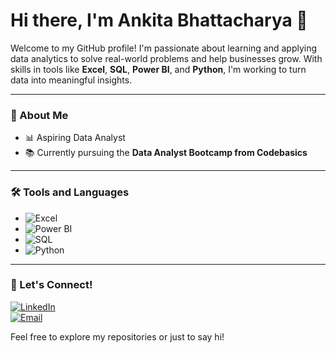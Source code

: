 # Hi there, I'm Ankita Bhattacharya 👋

Welcome to my GitHub profile! I'm passionate about learning and applying data analytics to solve real-world problems and help businesses grow. With skills in tools like **Excel**, **SQL**, **Power BI**, and **Python**, I'm working to turn data into meaningful insights.

---

### 📌 About Me
- 📊 Aspiring Data Analyst  
- 📚 Currently pursuing the **Data Analyst Bootcamp from Codebasics**   

---

### 🛠️ Tools and Languages
- ![Excel](https://img.shields.io/badge/-Excel-green?style=flat)
- ![Power BI](https://img.shields.io/badge/-PowerBI-yellow?style=flat)
- ![SQL](https://img.shields.io/badge/-MySQL-blue?style=flat)
- ![Python](https://img.shields.io/badge/-Python-black?style=flat)

---

### 🤝 Let's Connect!
[![LinkedIn](https://img.shields.io/badge/-LinkedIn-blue?style=flat&logo=linkedin)](https://www.linkedin.com/in/ankitabhattacharya18/)  
[![Email](https://img.shields.io/badge/-Email-red?style=flat&logo=gmail)](mailto:ankitabhattacharya1809@gmail.com)

Feel free to explore my repositories or just to say hi!
